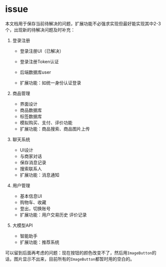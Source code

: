 # issue

本文档用于保存当前待解决的问题，扩展功能不必强求实现但最好能实现其中2-3个，出现新的待解决问题及时补充：

1. 登录注册

   * 登录注册UI（已解决）

   * 登录注册Token认证
   * 后端数据库user
   * 扩展功能：如统一身份认证登录

2. 商品管理

   * 界面设计
   * 商品数据库
   * 标签数据库
   * 模拟购买、支付、评价功能
   * 扩展功能：商品搜索、商品图片上传

3. 聊天系统

   * UI设计
   * 与商家对话
   * 保存消息记录
   * 搜索联系人
   * 扩展功能：消息通知

4. 用户管理

   * 基本信息UI
   * 购物车、收藏
   * 登出，切换账号
   * 扩展功能：用户交易历史 评价记录

5. 大模型API

   * 智能助手
   * 扩展功能：推荐系统

可以留到后面再考虑的问题：现在按钮的颜色改变不了，然后用`ImageButton`的话，图片显示不出来，目前所有的`ImageButton`都暂时用的空白的。